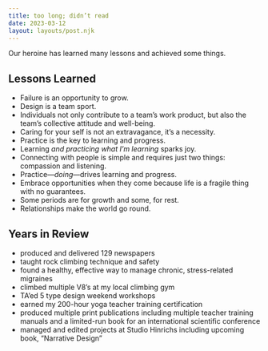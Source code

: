 ```yaml
---
title: too long; didn’t read
date: 2023-03-12
layout: layouts/post.njk
---
```


<span class="small-caps">Our heroine has learned</span> many lessons and achieved some things.

<!-- excerpt -->

## Lessons Learned
* Failure is an opportunity to grow.
* Design is a team sport.
* Individuals not only contribute to a team’s work product, but also the team’s collective attitude and well-being.
* Caring for your self is not an extravagance, it’s a necessity.
* Practice is the key to learning and progress.
* Learning *and practicing what I’m learning* sparks joy.
* Connecting with people is simple and requires just two things: compassion and listening.
* Practice—*doing*—drives learning and progress.
* Embrace opportunities when they come because life is a fragile thing with no guarantees.
* Some periods are for growth and some, for rest.
* Relationships make the world go round.

## Years in Review
* produced and delivered 129 newspapers
* taught rock climbing technique and safety
* found a healthy, effective way to manage chronic, stress-related migraines
* climbed multiple V8’s at my local climbing gym
* TA’ed 5 type design weekend workshops
* earned my 200-hour yoga teacher training certification
* produced multiple print publications including multiple teacher training manuals and a limited-run book for an international scientific conference
* managed and edited projects at Studio Hinrichs including upcoming book, “Narrative Design”